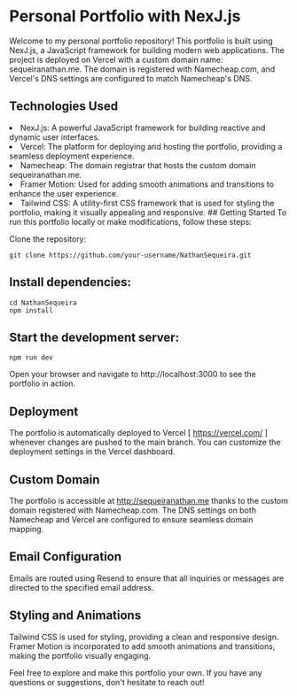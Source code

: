 
# Personal Portfolio with NexJ.js
Welcome to my personal portfolio repository! This portfolio is built using NexJ.js, a JavaScript framework for building modern web applications. The project is deployed on Vercel with a custom domain name: sequeiranathan.me. The domain is registered with Namecheap.com, and Vercel's DNS settings are configured to match Namecheap's DNS.

## Technologies Used
 <li> NexJ.js: A powerful JavaScript framework for building reactive and dynamic user interfaces.
 <li> Vercel: The platform for deploying and hosting the portfolio, providing a seamless deployment experience.
 <li> Namecheap: The domain registrar that hosts the custom domain sequeiranathan.me.
 <li> Framer Motion: Used for adding smooth animations and transitions to enhance the user experience.
 <li> Tailwind CSS: A utility-first CSS framework that is used for styling the portfolio, making it visually appealing and responsive.
## Getting Started
To run this portfolio locally or make modifications, follow these steps:

Clone the repository:
```
git clone https://github.com/your-username/NathanSequeira.git
```
## Install dependencies:
```
cd NathanSequeira
npm install
```
## Start the development server:
```
npm run dev
```
Open your browser and navigate to http://localhost:3000 to see the portfolio in action.

## Deployment
The portfolio is automatically deployed to Vercel  [ https://vercel.com/ ] whenever changes are pushed to the main branch. You can customize the deployment settings in the Vercel dashboard.

## Custom Domain
The portfolio is accessible at http://sequeiranathan.me thanks to the custom domain registered with Namecheap.com. The DNS settings on both Namecheap and Vercel are configured to ensure seamless domain mapping.

## Email Configuration
Emails are routed using Resend to ensure that all inquiries or messages are directed to the specified email address.

## Styling and Animations
Tailwind CSS is used for styling, providing a clean and responsive design. Framer Motion is incorporated to add smooth animations and transitions, making the portfolio visually engaging.

Feel free to explore and make this portfolio your own. If you have any questions or suggestions, don't hesitate to reach out!
